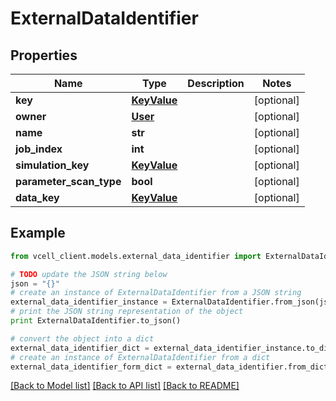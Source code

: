 # ExternalDataIdentifier


## Properties
Name | Type | Description | Notes
------------ | ------------- | ------------- | -------------
**key** | [**KeyValue**](KeyValue.md) |  | [optional] 
**owner** | [**User**](User.md) |  | [optional] 
**name** | **str** |  | [optional] 
**job_index** | **int** |  | [optional] 
**simulation_key** | [**KeyValue**](KeyValue.md) |  | [optional] 
**parameter_scan_type** | **bool** |  | [optional] 
**data_key** | [**KeyValue**](KeyValue.md) |  | [optional] 

## Example

```python
from vcell_client.models.external_data_identifier import ExternalDataIdentifier

# TODO update the JSON string below
json = "{}"
# create an instance of ExternalDataIdentifier from a JSON string
external_data_identifier_instance = ExternalDataIdentifier.from_json(json)
# print the JSON string representation of the object
print ExternalDataIdentifier.to_json()

# convert the object into a dict
external_data_identifier_dict = external_data_identifier_instance.to_dict()
# create an instance of ExternalDataIdentifier from a dict
external_data_identifier_form_dict = external_data_identifier.from_dict(external_data_identifier_dict)
```
[[Back to Model list]](../README.md#documentation-for-models) [[Back to API list]](../README.md#documentation-for-api-endpoints) [[Back to README]](../README.md)


